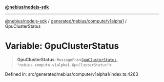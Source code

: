 [**@nebius/nodejs-sdk**](../../../../../README.md)

***

[@nebius/nodejs-sdk](../../../../../README.md) / [generated/nebius/compute/v1alpha1](../README.md) / GpuClusterStatus

# Variable: GpuClusterStatus

> **GpuClusterStatus**: `MessageFns`\<[`GpuClusterStatus`](../interfaces/GpuClusterStatus.md), `"nebius.compute.v1alpha1.GpuClusterStatus"`\>

Defined in: src/generated/nebius/compute/v1alpha1/index.ts:4263

